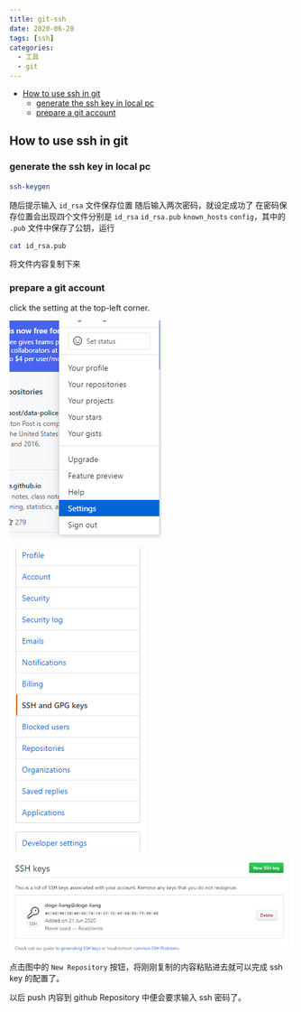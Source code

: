 ```yaml
---
title: git-ssh
date: 2020-06-20
tags: [ssh]
categories:
  - 工具
  - git
---
```


- [How to use ssh in git](#how-to-use-ssh-in-git)
  - [generate the ssh key in local pc](#generate-the-ssh-key-in-local-pc)
  - [prepare a git account](#prepare-a-git-account)

## How to use ssh in git

### generate the ssh key in local pc

```BASH
ssh-keygen
```

随后提示输入 `id_rsa` 文件保存位置
随后输入两次密码，就设定成功了
在密码保存位置会出现四个文件分别是 `id_rsa` `id_rsa.pub` `known_hosts` `config`，其中的 `.pub` 文件中保存了公钥，运行

```BASH
cat id_rsa.pub
```

将文件内容复制下来

### prepare a git account

click the setting at the top-left corner.

![picture 24](../../../../assets/%E5%B7%A5%E5%85%B7/git/git-ssh/b9ed120ce8a918731007a77fad7a3a4c838d2637d128a6c8e3e8bce743521f43.png)

![picture 25](../../../../assets/%E5%B7%A5%E5%85%B7/git/git-ssh/5e0cfef621cbe20c38a15094443810f3d7dda20aca7b1f35e20b66f3c4252b5d.png)

![picture 26](../../../../assets/%E5%B7%A5%E5%85%B7/git/git-ssh/36db3af5779fdf07bd2aeb5aae0b6c5eb4d2f95b53fee84507c27ad806aa069b.png)

点击图中的 `New Repository` 按钮，将刚刚复制的内容粘贴进去就可以完成 ssh key 的配置了。

以后 push 内容到 github Repository 中便会要求输入 ssh 密码了。
